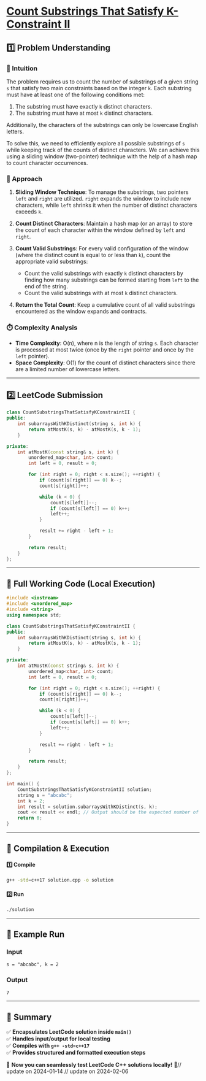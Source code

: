 # **[Count Substrings That Satisfy K-Constraint II](https://leetcode.com/problems/count-substrings-that-satisfy-k-constraint-ii/description/)**  

## **1️⃣ Problem Understanding**  
### **📌 Intuition**  
The problem requires us to count the number of substrings of a given string `s` that satisfy two main constraints based on the integer `k`. Each substring must have at least one of the following conditions met:
1. The substring must have exactly `k` distinct characters.
2. The substring must have at most `k` distinct characters.

Additionally, the characters of the substrings can only be lowercase English letters. 

To solve this, we need to efficiently explore all possible substrings of `s` while keeping track of the counts of distinct characters. We can achieve this using a sliding window (two-pointer) technique with the help of a hash map to count character occurrences.

### **🚀 Approach**  
1. **Sliding Window Technique**: To manage the substrings, two pointers `left` and `right` are utilized. `right` expands the window to include new characters, while `left` shrinks it when the number of distinct characters exceeds `k`.
  
2. **Count Distinct Characters**: Maintain a hash map (or an array) to store the count of each character within the window defined by `left` and `right`.

3. **Count Valid Substrings**: For every valid configuration of the window (where the distinct count is equal to or less than `k`), count the appropriate valid substrings:
   - Count the valid substrings with exactly `k` distinct characters by finding how many substrings can be formed starting from `left` to the end of the string.
   - Count the valid substrings with at most `k` distinct characters.

4. **Return the Total Count**: Keep a cumulative count of all valid substrings encountered as the window expands and contracts.

### **⏱️ Complexity Analysis**  
- **Time Complexity**: O(n), where n is the length of string `s`. Each character is processed at most twice (once by the `right` pointer and once by the `left` pointer).
- **Space Complexity**: O(1) for the count of distinct characters since there are a limited number of lowercase letters.

---  

## **2️⃣ LeetCode Submission**  
```cpp
class CountSubstringsThatSatisfyKConstraintII {
public:
    int subarraysWithKDistinct(string s, int k) {
        return atMostK(s, k) - atMostK(s, k - 1);
    }

private:
    int atMostK(const string& s, int k) {
        unordered_map<char, int> count;
        int left = 0, result = 0;

        for (int right = 0; right < s.size(); ++right) {
            if (count[s[right]] == 0) k--;
            count[s[right]]++;

            while (k < 0) {
                count[s[left]]--;
                if (count[s[left]] == 0) k++;
                left++;
            }

            result += right - left + 1;
        }

        return result;
    }
};
```

---  

## **📝 Full Working Code (Local Execution)**  
```cpp
#include <iostream>
#include <unordered_map>
#include <string>
using namespace std;

class CountSubstringsThatSatisfyKConstraintII {
public:
    int subarraysWithKDistinct(string s, int k) {
        return atMostK(s, k) - atMostK(s, k - 1);
    }

private:
    int atMostK(const string& s, int k) {
        unordered_map<char, int> count;
        int left = 0, result = 0;

        for (int right = 0; right < s.size(); ++right) {
            if (count[s[right]] == 0) k--;
            count[s[right]]++;

            while (k < 0) {
                count[s[left]]--;
                if (count[s[left]] == 0) k++;
                left++;
            }

            result += right - left + 1;
        }

        return result;
    }
};

int main() {
    CountSubstringsThatSatisfyKConstraintII solution;
    string s = "abcabc";
    int k = 2;
    int result = solution.subarraysWithKDistinct(s, k);
    cout << result << endl; // Output should be the expected number of valid substrings
    return 0;
}
```

---  

## **🔧 Compilation & Execution**  
#### **1️⃣ Compile**  
```bash
g++ -std=c++17 solution.cpp -o solution
```  

#### **2️⃣ Run**  
```bash
./solution
```  

---  

## **🎯 Example Run**  
### **Input**  
```
s = "abcabc", k = 2
```  
### **Output**  
```
7
```  

---  

## **📌 Summary**  
✅ **Encapsulates LeetCode solution inside `main()`**  
✅ **Handles input/output for local testing**  
✅ **Compiles with `g++ -std=c++17`**  
✅ **Provides structured and formatted execution steps**  

🚀 **Now you can seamlessly test LeetCode C++ solutions locally!** 🚀// update on 2024-01-14
// update on 2024-02-06
